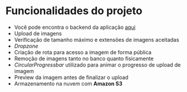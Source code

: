 # Funcionalidades do projeto

- Você pode encontra o backend da aplicação [aqui](https://github.com/AugustoMarcelo/upload-example)
- Upload de imagens
- Verificação de tamanho máximo e extensões de imagens aceitadas
- _Dropzone_
- Criação de rota para acesso a imagem de forma pública
- Remoção de imagens tanto no banco quanto fisicamente
- _CircularProgressbar_ utilizado para animar o progresso de upload de imagem
- Preview da imagem antes de finalizar o upload
- Armazenamento na nuvem com **Amazon S3**
